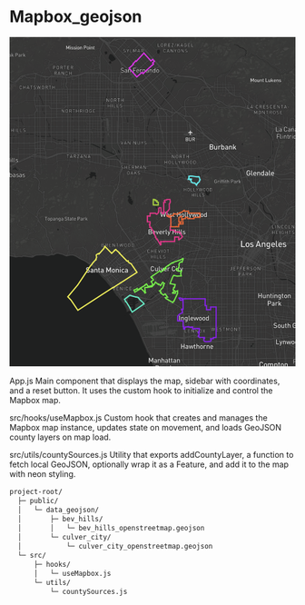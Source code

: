 # Mapbox_geojson



![Screenshot of the App](./assets/screenshot.png)



App.js Main component that displays the map, sidebar with coordinates, and a reset button. It uses the custom hook to initialize and control the Mapbox map.

src/hooks/useMapbox.js Custom hook that creates and manages the Mapbox map instance, updates state on movement, and loads GeoJSON county layers on map load.

src/utils/countySources.js Utility that exports addCountyLayer, a function to fetch local GeoJSON, optionally wrap it as a Feature, and add it to the map with neon styling.

```Md
project-root/
  ├─ public/
  │   └─ data_geojson/
  │       ├─ bev_hills/
  │       │   └─ bev_hills_openstreetmap.geojson
  │       └─ culver_city/
  │           └─ culver_city_openstreetmap.geojson
  └─ src/
      ├─ hooks/
      │   └─ useMapbox.js
      └─ utils/
          └─ countySources.js
```







